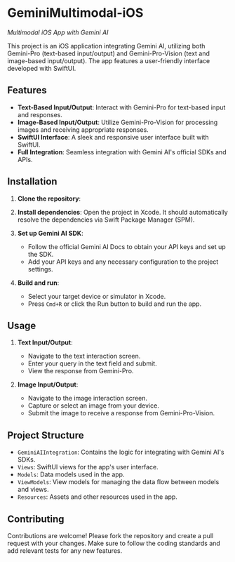 # GeminiMultimodal-iOS

*Multimodal iOS App with Gemini AI*

This project is an iOS application integrating Gemini AI, utilizing both Gemini-Pro (text-based input/output) and Gemini-Pro-Vision (text and image-based input/output). The app features a user-friendly interface developed with SwiftUI.

## Features

- **Text-Based Input/Output**: Interact with Gemini-Pro for text-based input and responses.
- **Image-Based Input/Output**: Utilize Gemini-Pro-Vision for processing images and receiving appropriate responses.
- **SwiftUI Interface**: A sleek and responsive user interface built with SwiftUI.
- **Full Integration**: Seamless integration with Gemini AI's official SDKs and APIs.

## Installation

1. **Clone the repository**:
   
2. **Install dependencies**:
    Open the project in Xcode. It should automatically resolve the dependencies via Swift Package Manager (SPM).
   
4. **Set up Gemini AI SDK**:
    - Follow the official Gemini AI Docs to obtain your API keys and set up the SDK.
    - Add your API keys and any necessary configuration to the project settings.

5. **Build and run**:
    - Select your target device or simulator in Xcode.
    - Press `Cmd+R` or click the Run button to build and run the app.

## Usage

1. **Text Input/Output**:
    - Navigate to the text interaction screen.
    - Enter your query in the text field and submit.
    - View the response from Gemini-Pro.

2. **Image Input/Output**:
    - Navigate to the image interaction screen.
    - Capture or select an image from your device.
    - Submit the image to receive a response from Gemini-Pro-Vision.

## Project Structure

- `GeminiAIIntegration`: Contains the logic for integrating with Gemini AI's SDKs.
- `Views`: SwiftUI views for the app's user interface.
- `Models`: Data models used in the app.
- `ViewModels`: View models for managing the data flow between models and views.
- `Resources`: Assets and other resources used in the app.

## Contributing

Contributions are welcome! Please fork the repository and create a pull request with your changes. Make sure to follow the coding standards and add relevant tests for any new features.

